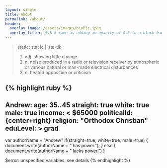 ```yaml
---
layout: single
title: About
permalink: /about/
header:
  overlay_image: /assets/images/bioPic.jpeg
  overlay_filter: 0.5 # same as adding an opacity of 0.5 to a black background
---
```


> static: stat·​ic | ˈsta-tik
> 1. adj. showing little change
> 2. n. noise produced in a radio or television receiver by atmospheric or various natural or man-made electrical disturbances
> 3. n. heated opposition or criticism



{% highlight ruby %}
---
Andrew:
  age: 35..45
  straight: true
  white: true
  male: true
  income:  < $65000
  politicalId: {center+right}
  religion: "Orthodox Christian"
  eduLevel: > grad
---

var authorName = "Andrew"
if(straight=true; white=true; male=true) {
  document.write(authorName + " has power.");
}
else {
  document.write(authorName + " lacks power.")
}

$error: unspecified variables. see details
{% endhighlight %}
